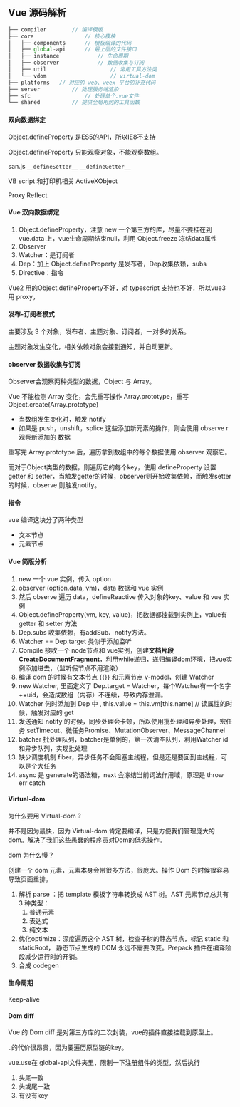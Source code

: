 ## Vue 源码解析

```js
├── compiler 		// 编译模版
├── core				// 核心模块
│   ├── components 		// 模板编译的代码
│   ├── global-api 		// 最上层的文件接口
│   ├── instance 			// 生命周期
│   ├── observer 			// 数据收集与订阅
│   ├── util 					// 常用工具方法类
│   └── vdom 					// virtual-dom
├── platforms 	// 对应的 web、weex 平台的补充代码
├── server 			// 处理服务端渲染
├── sfc 				// 处理单个.vue文件
└── shared 			// 提供全局用到的工具函数
```


#### 双向数据绑定

Object.defineProperty 是ES5的API，所以IE8不支持

Object.defineProperty 只能观察对象，不能观察数组。

san.js  `__defineSetter__`  `__defineGetter__ `

VB script 和打印机相关 ActiveXObject

Proxy Reflect

#### Vue 双向数据绑定

1. Object.defineProperty，注意 new 一个第三方的库，尽量不要挂在到 vue.data 上，vue生命周期结束null，利用 Object.freeze 冻结data属性
2. Observer
3. Watcher：是订阅者
4. Dep：加上 Object.defineProperty 是发布者，Dep收集依赖，subs
5. Directive：指令

Vue2 用的Object.defineProperty不好，对 typescript 支持也不好，所以vue3 用 proxy，

#### 发布-订阅者模式

主要涉及 3 个对象，发布者、主题对象、订阅者，一对多的关系。

主题对象发生变化，相关依赖对象会接到通知，并自动更新。

#### observer 数据收集与订阅

Observer会观察两种类型的数据，Object 与 Array。

Vue 不能检测 Array 变化，会先重写操作 Array.prototype，重写 Object.create(Array.prototype) 

* 当数组发生变化时，触发 notify
* 如果是 push，unshift，splice 这些添加新元素的操作，则会使用 observe r观察新添加的
  数据

重写完 Array.prototype 后，遍历拿到数组中的每个数据使用 observer 观察它。

而对于Object类型的数据，则遍历它的每个key，使用 defineProperty 设置 getter 和
setter，当触发getter的时候，observer则开始收集依赖，而触发setter的时候，observe
则触发notify。

#### 指令

 vue 编译这块分了两种类型

* 文本节点
* 元素节点

#### Vue 简版分析

1. new 一个 vue 实例，传入 option
2. observer (option.data, vm)，data 数据和 vue 实例
3. 然后 observe 遍历 data，defineReactive 传入对象的key、value 和  vue 实例
4. Object.defineProperty(vm, key, value)，把数据都挂载到实例上，value有 getter 和 setter 方法
5. Dep.subs 收集依赖，有addSub、notify方法。
6. Watcher == Dep.target 类似于添加监听
7. Compile 接收一个 node节点和 vue实例，创建**文档片段 CreateDocumentFragment**，利用while递归，递归编译dom环境，把vue实例添加进去，（监听假节点不用渲染）
8. 编译 dom 的时候有文本节点 {{}} 和元素节点 v-model，创建 Watcher
9. new  Watcher, 里面定义了 Dep.target = Watcher，每个Watcher有一个名字++uid，会造成数组（内存）不连续，导致内存泄漏。
10. Watcher 何时添加到 Dep 中 , this.value = this.vm[this.name] // 读属性的时候，触发对应的 get 
11. 发送通知 notify 的时候，同步处理会卡顿，所以使用批处理和异步处理，宏任务 setTimeout、微任务Promise、MutationObserver、MessageChannel
12. batcher 批处理队列，batcher是单例的，第一次清空队列，利用Watcher id和异步队列，实现批处理
13. 缺少调度机制 fiber，异步任务不会阻塞主线程，但是还是要回到主线程，可以是个大任务
14. async 是 generate的语法糖，next 会冻结当前词法作用域，原理是 throw err catch

#### Virtual-dom

为什么要用 Virtual-dom ? 

并不是因为最快，因为 Virtual-dom 肯定要编译，只是方便我们管理庞大的dom。解决了我们这些愚蠢的程序员对Dom的低劣操作。

dom 为什么慢？

创建一个 dom 元素，元素本身会带很多方法，很庞大。操作 Dom 的时候很容易导致页面重排。

1. 解析 parse ：把 template 模板字符串转换成 AST 树。AST 元素节点总共有 3 种类型：
	1. 普通元素
	2. 表达式
	3. 纯文本
2. 优化optimize：深度遍历这个 AST 树，检查子树的静态节点，标记  static 和 staticRoot， 静态节点生成的 DOM 永远不需要改变。Prepack 插件在编译阶段减少运行时的开销。
3. 合成 codegen

#### 生命周期

Keep-alive

#### Dom diff

Vue 的 Dom diff 是对第三方库的二次封装，vue的插件直接挂载到原型上。

`.`的代价很昂贵，因为要遍历原型链的key。

vue.use在 global-api文件夹里，限制一下注册组件的类型，然后执行

1. 头尾一致
2. 头或尾一致
3. 有没有key